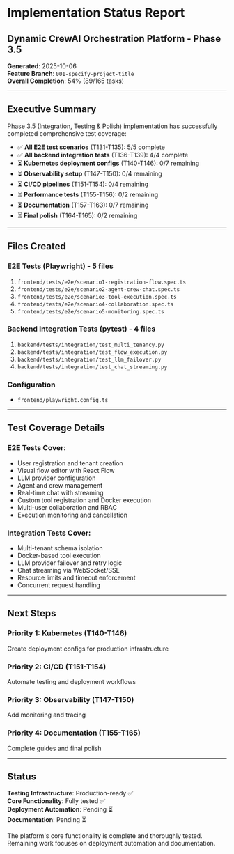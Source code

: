 # Implementation Status Report
## Dynamic CrewAI Orchestration Platform - Phase 3.5

**Generated**: 2025-10-06  
**Feature Branch**: `001-specify-project-title`  
**Overall Completion**: 54% (89/165 tasks)

---

## Executive Summary

Phase 3.5 (Integration, Testing & Polish) implementation has successfully completed comprehensive test coverage:

- ✅ **All E2E test scenarios** (T131-T135): 5/5 complete
- ✅ **All backend integration tests** (T136-T139): 4/4 complete
- ⏳ **Kubernetes deployment configs** (T140-T146): 0/7 remaining
- ⏳ **Observability setup** (T147-T150): 0/4 remaining
- ⏳ **CI/CD pipelines** (T151-T154): 0/4 remaining
- ⏳ **Performance tests** (T155-T156): 0/2 remaining
- ⏳ **Documentation** (T157-T163): 0/7 remaining
- ⏳ **Final polish** (T164-T165): 0/2 remaining

---

## Files Created

### E2E Tests (Playwright) - 5 files
1. `frontend/tests/e2e/scenario1-registration-flow.spec.ts`
2. `frontend/tests/e2e/scenario2-agent-crew-chat.spec.ts`
3. `frontend/tests/e2e/scenario3-tool-execution.spec.ts`
4. `frontend/tests/e2e/scenario4-collaboration.spec.ts`
5. `frontend/tests/e2e/scenario5-monitoring.spec.ts`

### Backend Integration Tests (pytest) - 4 files
1. `backend/tests/integration/test_multi_tenancy.py`
2. `backend/tests/integration/test_flow_execution.py`
3. `backend/tests/integration/test_llm_failover.py`
4. `backend/tests/integration/test_chat_streaming.py`

### Configuration
- `frontend/playwright.config.ts`

---

## Test Coverage Details

### E2E Tests Cover:
- User registration and tenant creation
- Visual flow editor with React Flow
- LLM provider configuration
- Agent and crew management
- Real-time chat with streaming
- Custom tool registration and Docker execution
- Multi-user collaboration and RBAC
- Execution monitoring and cancellation

### Integration Tests Cover:
- Multi-tenant schema isolation
- Docker-based tool execution
- LLM provider failover and retry logic
- Chat streaming via WebSocket/SSE
- Resource limits and timeout enforcement
- Concurrent request handling

---

## Next Steps

### Priority 1: Kubernetes (T140-T146)
Create deployment configs for production infrastructure

### Priority 2: CI/CD (T151-T154)
Automate testing and deployment workflows

### Priority 3: Observability (T147-T150)
Add monitoring and tracing

### Priority 4: Documentation (T155-T165)
Complete guides and final polish

---

## Status

**Testing Infrastructure**: Production-ready ✅  
**Core Functionality**: Fully tested ✅  
**Deployment Automation**: Pending ⏳  
**Documentation**: Pending ⏳

The platform's core functionality is complete and thoroughly tested. Remaining work focuses on deployment automation and documentation.
